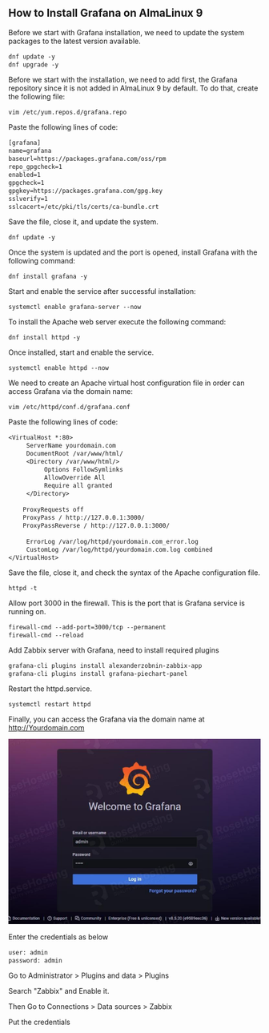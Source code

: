 ## How to Install Grafana on AlmaLinux 9


Before we start with Grafana installation, we need to update the system packages to the latest version available.
```angular2html
dnf update -y
dnf upgrade -y
```

Before we start with the installation, we need to add first, the Grafana repository since it is not added in AlmaLinux 9 by default. To do that, create the following file:
```angular2html
vim /etc/yum.repos.d/grafana.repo
```

Paste the following lines of code:
```angular2html
[grafana]
name=grafana
baseurl=https://packages.grafana.com/oss/rpm
repo_gpgcheck=1
enabled=1
gpgcheck=1
gpgkey=https://packages.grafana.com/gpg.key
sslverify=1
sslcacert=/etc/pki/tls/certs/ca-bundle.crt
```


Save the file, close it, and update the system.
```angular2html
dnf update -y
```

Once the system is updated and the port is opened, install Grafana with the following command:
```angular2html
dnf install grafana -y
```


Start and enable the service after successful installation:

```angular2html
systemctl enable grafana-server --now
```


To install the Apache web server execute the following command:
```angular2html
dnf install httpd -y
```


Once installed, start and enable the service.
```angular2html
systemctl enable httpd --now
```

We need to create an Apache virtual host configuration file in order can access Grafana via the domain name:
```angular2html
vim /etc/httpd/conf.d/grafana.conf
```

Paste the following lines of code:
```angular2html
<VirtualHost *:80>
     ServerName yourdomain.com
     DocumentRoot /var/www/html/
     <Directory /var/www/html/>
          Options FollowSymlinks
          AllowOverride All
          Require all granted
     </Directory>

    ProxyRequests off 
    ProxyPass / http://127.0.0.1:3000/ 
    ProxyPassReverse / http://127.0.0.1:3000/

     ErrorLog /var/log/httpd/yourdomain.com_error.log
     CustomLog /var/log/httpd/yourdomain.com.log combined
</VirtualHost>
```

Save the file, close it, and check the syntax of the Apache configuration file.
```angular2html
httpd -t
```




Allow port 3000 in the firewall. This is the port that is Grafana service is running on.
```angular2html
firewall-cmd --add-port=3000/tcp --permanent
firewall-cmd --reload
```


Add Zabbix server with Grafana, need to install required plugins
```angular2html
grafana-cli plugins install alexanderzobnin-zabbix-app
grafana-cli plugins install grafana-piechart-panel
```


Restart the httpd.service.
```angular2html
systemctl restart httpd
```



Finally, you can access the Grafana via the domain name at http://Yourdomain.com

![Screenshot from 2024-04-26 03-49-33.png](Screenshot%20from%202024-04-26%2003-49-33.png)

Enter the credentials as below
```angular2html
user: admin
password: admin
```

Go to Administrator > Plugins and data > Plugins

Search "Zabbix" and Enable it.


Then Go to Connections > Data sources > Zabbix

Put the credentials